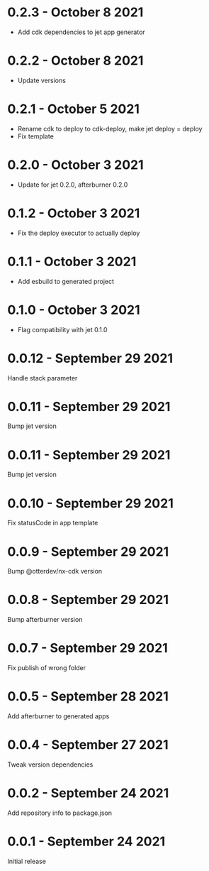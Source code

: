 # 0.2.3 - October 8 2021
- Add cdk dependencies to jet app generator
# 0.2.2 - October 8 2021
- Update versions
# 0.2.1 - October 5 2021
- Rename cdk to deploy to cdk-deploy, make jet deploy = deploy
- Fix template
# 0.2.0 - October 3 2021
- Update for jet 0.2.0, afterburner 0.2.0
# 0.1.2 - October 3 2021
- Fix the deploy executor to actually deploy
# 0.1.1 - October 3 2021
- Add esbuild to generated project
# 0.1.0 - October 3 2021
- Flag compatibility with jet 0.1.0
# 0.0.12 - September 29 2021
Handle stack parameter
# 0.0.11 - September 29 2021
Bump jet version
# 0.0.11 - September 29 2021
Bump jet version
# 0.0.10 - September 29 2021
Fix statusCode in app template
# 0.0.9 - September 29 2021
Bump @otterdev/nx-cdk version
# 0.0.8 - September 29 2021
Bump afterburner version
# 0.0.7 - September 29 2021
Fix publish of wrong folder
# 0.0.5 - September 28 2021
Add afterburner to generated apps
# 0.0.4 - September 27 2021
Tweak version dependencies
# 0.0.2 - September 24 2021
Add repository info to package.json
# 0.0.1 - September 24 2021
Initial release